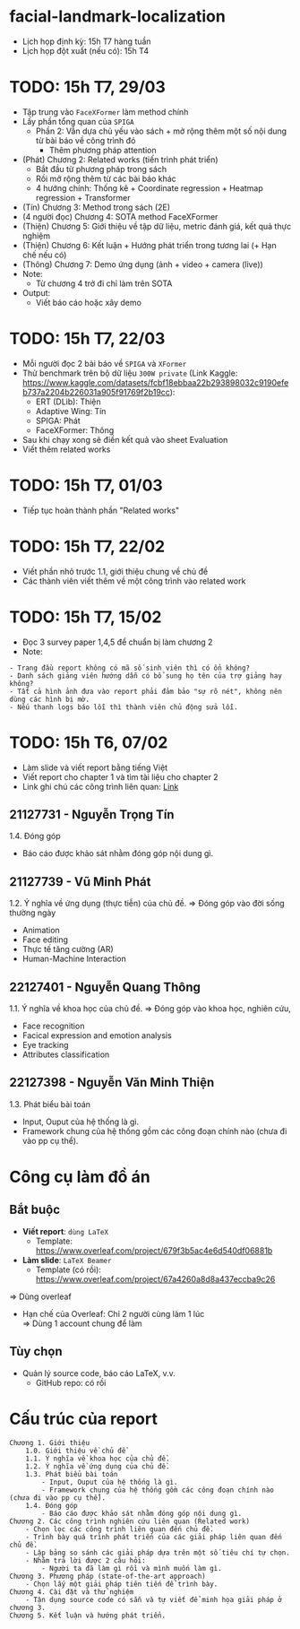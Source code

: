 # facial-landmark-localization

- Lịch họp định kỳ: 15h T7 hàng tuần
- Lịch họp đột xuất (nếu có): 15h T4

# TODO: 15h T7, 29/03

- Tập trung vào `FaceXFormer` làm method chính
- Lấy phần tổng quan của `SPIGA`
  - Phần 2: Vẫn dựa chủ yếu vào sách + mở rộng thêm một số nội dung từ bài báo về công trình đó
    - Thêm phương pháp attention
- (Phát) Chương 2: Related works (tiến trình phát triển)
  - Bắt đầu từ phương pháp trong sách
  - Rồi mở rộng thêm từ các bài báo khác
  - 4 hướng chính: Thống kê + Coordinate regression + Heatmap regression + Transformer
- (Tín) Chương 3: Method trong sách (2E)
- (4 người đọc) Chương 4: SOTA method FaceXFormer
- (Thiện) Chương 5: Giới thiệu về tập dữ liệu, metric đánh giá, kết quả thực nghiệm
- (Thiện) Chương 6: Kết luận + Hướng phát triển trong tương lai (+ Hạn chế nếu có)
- (Thông) Chương 7: Demo ứng dụng (ảnh + video + camera (live))
- Note:
  - Từ chương 4 trở đi chỉ làm trên SOTA
- Output:
  - Viết báo cáo hoặc xây demo

# TODO: 15h T7, 22/03

- Mỗi người đọc 2 bài báo về `SPIGA` và `XFormer`
- Thử benchmark trên bộ dữ liệu `300W private` (Link Kaggle: https://www.kaggle.com/datasets/fcbf18ebbaa22b293898032c9190efeb737a2204b226031a905f91769f2b19cc):
  - ERT (DLib): Thiện
  - Adaptive Wing: Tín
  - SPIGA: Phát
  - FaceXFormer: Thông
- Sau khi chạy xong sẽ điền kết quả vào sheet Evaluation
- Viết thêm related works

# TODO: 15h T7, 01/03

- Tiếp tục hoàn thành phần "Related works"

# TODO: 15h T7, 22/02

- Viết phần nhỏ trước 1.1, giới thiệu chung về chủ đề
- Các thành viên viết thêm về một công trình vào related work

# TODO: 15h T7, 15/02

- Đọc 3 survey paper 1,4,5 để chuẩn bị làm chương 2
- Note:

```
- Trang đầu report không có mã số sinh viên thì có ổn không?
- Danh sách giảng viên hướng dẫn có bổ sung họ tên của trợ giảng hay không?
- Tất cả hình ảnh đưa vào report phải đảm bảo "sự rõ nét", không nên dùng các hình bị mờ.
- Nếu thanh logs báo lỗi thì thành viên chủ động sửa lỗi.
```

# TODO: 15h T6, 07/02

- Làm slide và viết report bằng tiếng Việt
- Viết report cho chapter 1 và tìm tài liệu cho chapter 2
- Link ghi chú các công trình liên quan: [Link](https://docs.google.com/spreadsheets/d/1sRzfZNLsH_zDZupy-x-obUzrgvaA6J3C5kZf52neDnw/edit?gid=0#gid=0)

## 21127731 - Nguyễn Trọng Tín

1.4. Đóng góp

- Báo cáo được khảo sát nhằm đóng góp nội dung gì.

## 21127739 - Vũ Minh Phát

1.2. Ý nghĩa về ứng dụng (thực tiễn) của chủ đề. => Đóng góp vào đời sống thường ngày

- Animation
- Face editing
- Thực tế tăng cường (AR)
- Human-Machine Interaction

## 22127401 - Nguyễn Quang Thông

1.1. Ý nghĩa về khoa học của chủ đề. => Đóng góp vào khoa học, nghiên cứu,

- Face recognition
- Facical expression and emotion analysis
- Eye tracking
- Attributes classification

## 22127398 - Nguyễn Văn Minh Thiện

1.3. Phát biểu bài toán

- Input, Ouput của hệ thống là gì.
- Framework chung của hệ thống gồm các công đoạn chính nào (chưa đi vào pp cụ thể).

# Công cụ làm đồ án

## Bắt buộc

- **Viết report**: `dùng LaTeX`
  - Template: https://www.overleaf.com/project/679f3b5ac4e6d540df06881b
- **Làm slide**: `LaTeX Beamer`
  - Template (có rồi): https://www.overleaf.com/project/67a4260a8d8a437eccba9c26

=> Dùng overleaf

- Hạn chế của Overleaf: Chỉ 2 người cùng làm 1 lúc  
   => Dùng 1 account chung để làm

## Tùy chọn

- Quản lý source code, báo cáo LaTeX, v.v.
  - GitHub repo: có rồi

# Cấu trúc của report

```
Chương 1. Giới thiệu
    1.0. Giới thiệu về chủ đề
    1.1. Ý nghĩa về khoa học của chủ đề.
    1.2. Ý nghĩa về ứng dụng của chủ đề.
    1.3. Phát biểu bài toán
        - Input, Ouput của hệ thống là gì.
        - Framework chung của hệ thống gồm các công đoạn chính nào (chưa đi vào pp cụ thể).
    1.4. Đóng góp
        - Báo cáo được khảo sát nhằm đóng góp nội dung gì.
Chương 2. Các công trình nghiên cứu liên quan (Related work)
    - Chọn lọc các công trình liên quan đến chủ đề.
    - Trình bày quá trình phát triển của các giải pháp liên quan đến chủ đề.
    - Lập bảng so sánh các giải pháp dựa trên một số tiêu chí tự chọn.
    - Nhằm trả lời được 2 câu hỏi:
        - Người ta đã làm gì rồi và mình muốn làm gì.
Chương 3. Phương pháp (state-of-the-art approach)
    - Chọn lấy một giải pháp tiên tiến để trình bày.
Chương 4. Cài đặt và thử nghiệm
    - Tận dụng source code có sẵn và tự viết để minh họa giải pháp ở chương 3.
Chương 5. Kết luận và hướng phát triển.
```
